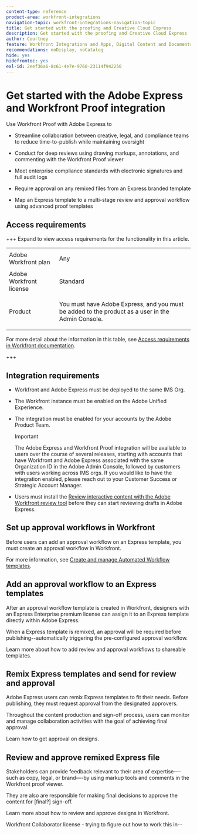 ```yaml
---
content-type: reference
product-area: workfront-integrations
navigation-topic: workfront-integrations-navigation-topic
title: Get started with the proofing and Creative Cloud Express
description: Get started with the proofing and Creative Cloud Express
author: Courtney
feature: Workfront Integrations and Apps, Digital Content and Documents
recommendations: noDisplay, noCatalog
hide: yes
hidefromtoc: yes
exl-id: 2eef36a6-8c61-4e7e-9760-23114f942250
---
```

# Get started with the Adobe Express and Workfront Proof integration

Use Workfront Proof with Adobe Express to

* Streamline collaboration between creative, legal, and compliance teams to reduce time-to-publish while maintaining oversight  

* Conduct for deep reviews using drawing markups, annotations, and commenting with the Workfront Proof viewer 

* Meet enterprise compliance standards with electronic signatures and full audit logs 


* Require approval on any remixed files from an Express branded template  

* Map an Express template to a multi-stage review and approval workflow using advanced proof templates

## Access requirements

+++ Expand to view access requirements for the functionality in this article.

<table style="table-layout:auto"> 
 <col> 
 <col> 
 <tbody> 
 <tr> 
   <td role="rowheader">Adobe Workfront plan</td> 
   <td> 
   <p>Any</p> 
   </td> 
  </tr> 
  <tr> 
   <td role="rowheader">Adobe Workfront license</td> 
   <td> 
   <p>Standard </p> 
  </td> 
  </tr> 
  <tr> 
   <td role="rowheader">Product</td> 
   <td> 
   <p> You must have Adobe Express, and you must be added to the product as a user in the Admin Console. </p> </td> 
  </tr>

 </tbody> 
</table>

For more detail about the information in this table, see [Access requirements in Workfront documentation](/help/quicksilver/administration-and-setup/add-users/access-levels-and-object-permissions/access-level-requirements-in-documentation.md).

 +++

## Integration requirements 

* Workfront and Adobe Express must be deployed to the same IMS Org.

* The Workfront instance must be enabled on the Adobe Unified Experience.

* The integration must be enabled for your accounts by the Adobe Product Team.

  >[!IMPORTANT]
  >
  >The Adobe Express and Workfront Proof integration will be available to users over the course of several releases, starting with accounts that have Workfront and Adobe Express associated with the same Organization ID in the Adobe Admin Console, followed by customers with users working across IMS orgs. If you would like to have the integration enabled, please reach out to your Customer Success or Strategic Account Manager. 

* Users must install the [Review interactive content with the Adobe Workfront review tool](/help/quicksilver/review-and-approve-work/proofing/reviewing-proofs-within-workfront/review-a-proof/review-proof-in-web-viewer-extension.md) before they can start reviewing drafts in Adobe Express.


## Set up approval workflows in Workfront

Before users can add an approval workflow on an Express template, you must create an approval workflow in Workfront.

For more information, see [Create and manage Automated Workflow templates](/help/quicksilver/administration-and-setup/manage-workfront/configure-proofing/create-manage-automated-workflow-templates.md).

## Add an approval workflow to an Express templates

After an approval workflow template is created in Workfront, designers with an Express Enterprise premium license can assign it to an Express template directly within Adobe Express. 

 When a Express template is remixed, an approval will be required before publishing--automatically triggering the pre-configured approval workflow. 
 
 Learn more about how to add review and approval workflows to shareable templates. <!--need link to help article-->
 

## Remix Express templates and send for review and approval 

Adobe Express users can remix Express templates to fit their needs. Before publishing, they must request approval from the designated approvers.

Throughout the content production and sign-off process, users can monitor and manage collaboration activities with the goal of achieving final approval.

Learn how to get approval on designs.   
<!--need link to help article-->

## Review and approve remixed Express file 

Stakeholders can provide feedback relevant to their area of expertise—-such as copy, legal, or brand—-by using markup tools and comments in the Workfront proof viewer.

They are also are responsible for making final decisions to approve the content for [final?] sign-off. 

Learn more about how to review and approve designs in Workfront.  


Workfront Collaborator license - trying to figure out how to work this in--

